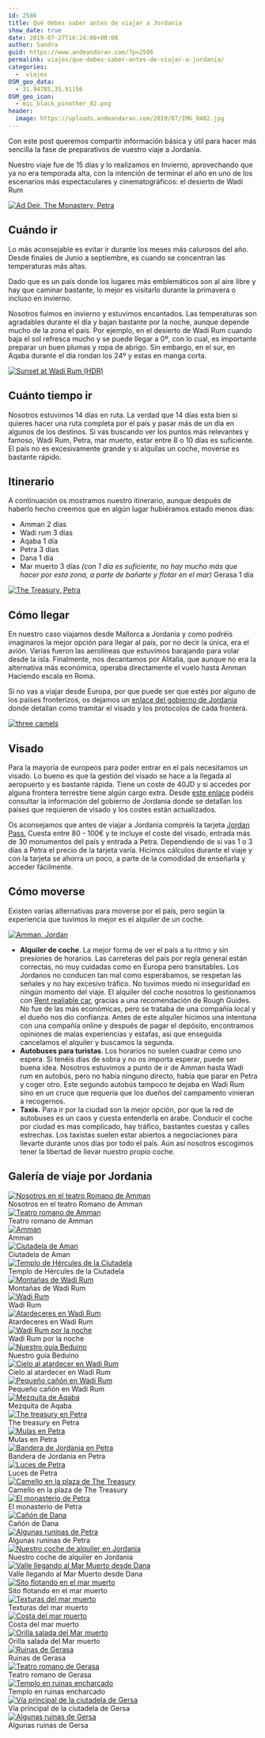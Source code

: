 ```yaml
---
id: 2586
title: Qué debes saber antes de viajar a Jordania
show_date: true
date: 2019-07-27T16:24:00+00:00
author: Sandra
guid: https://www.andeandaran.com/?p=2586
permalink: viajes/que-debes-saber-antes-de-viajar-a-jordania/
categories:
  -  viajes
OSM_geo_data:
  - 31.94785,35.91156
OSM_geo_icon:
  - mic_black_pinother_02.png
header:
  image: https://uploads.andeandaran.com/2019/07/IMG_8402.jpg
---
```


Con este post queremos compartir información básica y útil  para hacer más sencilla la fase de preparativos de vuestro viaje a Jordania.

Nuestro viaje fue de 15 días y lo realizamos en Invierno, aprovechando que ya no era temporada alta, con la intención de terminar el año en uno de los escenarios más espectaculares y cinematográficos: el desierto de Wadi Rum

<a title="Ad Deir, The Monastery, Petra" href="https://www.flickr.com/photos/sitoo/40130381303/in/album-72157677700475548/" data-flickr-embed="true"><img loading="lazy"  src="https://live.staticflickr.com/7842/40130381303_9d303f5e3a_c.jpg" alt="Ad Deir, The Monastery, Petra"  /></a>



## Cuándo ir
  
  
Lo más aconsejable es evitar ir durante los meses más calurosos del año. Desde finales de Junio a septiembre, es cuando se concentran las temperaturas más altas.

Dado que es un país donde los lugares más emblemáticos son al aire libre y hay que caminar bastante, lo mejor es visitarlo durante la primavera o incluso en invierno.

Nosotros fuimos en invierno y estuvimos encantados. Las temperaturas son agradables durante el día y bajan bastante por la noche, aunque depende mucho de la zona el país. Por ejemplo, en el desierto de Wadi Rum cuando baja el sol refresca mucho y se puede llegar a  0º, con lo cual, es importante preparar un buen plumas y ropa de abrigo. Sin embargo, en el sur, en Aqaba durante el día rondan los 24º y estas en manga corta.
  
<a title="Sunset at Wadi Rum (HDR)" href="https://www.flickr.com/photos/sitoo/39876885963/in/album-72157677700475548/" data-flickr-embed="true"><img loading="lazy"  src="https://live.staticflickr.com/7850/39876885963_7d2a7574ae_c.jpg" alt="Sunset at Wadi Rum (HDR)"  /></a>

## Cuánto tiempo ir

Nosotros estuvimos 14 días en ruta. La verdad que 14 días esta bien si quieres hacer una ruta completa por el país y pasar más de un día en algunos de los destinos. Si vas buscando ver los puntos más relevantes y famoso, Wadi Rum, Petra, mar muerto, estar entre 8 o 10 días es suficiente.  El país no es excesivamente grande y si alquilas un coche, moverse es bastante rápido.

## Itinerario

A continuación os mostramos nuestro itinerario, aunque después de haberlo hecho creemos que en algún lugar hubiéramos estado menos días:

* Amman 2 días
* Wadi rum 3 días
* Aqaba 1 día
* Petra 3 días
* Dana 1 día
* Mar muerto 3 días <em>(con 1 día es suficiente, no hay mucho más que hacer por esta zona, a parte de bañarte y flotar en el mar)</em>
Gerasa 1 día
  
<a title="The Treasury, Petra" href="https://www.flickr.com/photos/sitoo/33033809778/in/album-72157677700475548/" data-flickr-embed="true"><img loading="lazy"  src="https://live.staticflickr.com/7872/33033809778_ec6bc0e69d_c.jpg" alt="The Treasury, Petra"  /></a>
  

## Cómo llegar


En nuestro caso viajamos desde Mallorca a Jordania y como podréis imaginaros la mejor opción para llegar al país, por no decir la única, era el avión. Varias fueron las aerolíneas que estuvimos barajando para volar desde la isla. Finalmente, nos decantamos por Alitalia, que aunque no era la alternativa más económica, operaba directamente el vuelo hasta Amman Haciendo escala en Roma.


  
Si no vas a viajar desde Europa, por que puede ser que estés por alguno de los países fronterizos, os dejamos un <a href="http://spa.visitjordan.com/generalinformation/gettingaround/bordercrossings.aspx">enlace del gobierno de Jordania</a> donde detallan como tramitar el visado y los protocolos de cada frontera.

<a title="three camels" href="https://www.flickr.com/photos/sitoo/46105280055/in/album-72157677700475548/" data-flickr-embed="true"><img loading="lazy"  src="https://live.staticflickr.com/4815/46105280055_a95acfe3a9_c.jpg" alt="three camels"  /></a>
 
## Visado

Para la mayoría de europeos para poder entrar en el país necesitamos un visado. Lo bueno es que la gestión del visado se hace a la llegada al aeropuerto y es bastante rápida. Tiene un coste de 40JD y si accedes por alguna frontera terrestre tiene algún cargo extra. Desde <a href="http://spa.visitjordan.com/generalinformation/entryintojordan.aspx">este enlace</a> podéis consultar la información del gobierno de Jordania donde se detallan los países que requieren de visado y los costes están actualizados.

Os aconsejamos que antes de viajar a Jordania compréis la tarjeta <a href="https://www.jordanpass.jo/">Jordan Pass.</a> Cuesta entre 80 - 100€ y te incluye el coste del visado, entrada más de 30 monumentos del país y entrada a Petra. Dependiendo de si vas 1 o 3 días a Petra el precio de la tarjeta varía. Hicimos cálculos durante el viaje y con la tarjeta se ahorra un poco, a parte de la comodidad de enseñarla y acceder fácilmente.


## Cómo moverse

Existen varias alternativas para moverse por el país, pero según la experiencia que tuvimos lo mejor es el alquiler de un coche.

<a title="Amman, Jordan" href="https://www.flickr.com/photos/sitoo/46003975534/in/album-72157677700475548/" data-flickr-embed="true"><img loading="lazy"  src="https://live.staticflickr.com/7876/46003975534_23c11df3fe_c.jpg" alt="Amman, Jordan" /></a>

* **Alquiler de coche**. La mejor forma de ver el país a tu ritmo y sin presiones de horarios. Las carreteras del país por regla general están correctas, no muy cuidadas como en Europa pero transitables. Los Jordanos no conducen tan mal como esperábamos, se respetan las señales y no hay excesivo tráfico. No tuvimos miedo ni inseguridad en ningún momento del viaje. El alquiler del coche nosotros lo gestionamos con [Rent realiable car](https://www.rentareliablecar.com/), gracias a una recomendación de Rough Guides. No fue de las más económicas, pero se trataba de una compañía local y el dueño nos dio confianza. Antes de este alquiler hicimos una intentona con una compañía online y después de pagar el depósito, encontramos opiniones de malas experiencias y estafas, así que enseguida cancelamos el alquiler y buscamos la segunda.
* **Autobuses para turistas**. Los horarios no suelen cuadrar como uno espera. Si tenéis días de sobra y no os importa esperar, puede ser buena idea. Nosotros estuvimos a punto de ir de Amman hasta Wadi rum en autobús, pero no había ninguno directo, había que parar en Petra y coger otro. Este segundo autobús tampoco te dejaba en Wadi Rum sino en un cruce que requería que los dueños del campamento vinieran a recogernos.
* **Taxis.** Para ir por la ciudad son la mejor opción, por que la red de autobuses es un caos y cuesta entenderla en árabe. Conducir el coche por ciudad es mas complicado, hay tráfico, bastantes cuestas y calles estrechas. Los taxistas suelen estar abiertos a negociaciones para llevarte durante unos días por todo el país. Aún así nosotros escogimos tener la libertad de llevar nuestro propio coche.

## Galería de viaje por Jordania

<div class="tiled-gallery type-rectangular tiled-gallery-unresized"  data-carousel-extra='{&quot;blog_id&quot;:1,&quot;permalink&quot;:&quot;https:\/\/www.andeandaran.com\/viajes\/que-debes-saber-antes-de-viajar-a-jordania\/&quot;,&quot;likes_blog_id&quot;:122344803}' itemscope itemtype="http://schema.org/ImageGallery" >
<div >
<div >
<div>
  <a href="https://www.andeandaran.com/img_7074/"> <img loading="lazy"  src="https://uploads.andeandaran.com/2019/07/IMG_7074.jpg" title="IMG_7074" alt="Nosotros en el teatro Romano de Amman" /> </a> 
  
  <div>
    Nosotros en el teatro Romano de Amman
  </div>
</div>

<div>
  <a href="https://www.andeandaran.com/img_7076/"> <img loading="lazy"  src="https://uploads.andeandaran.com/2019/07/IMG_7076.jpg" title="IMG_7076" alt="Teatro romano de Amman" /> </a> 
  
  <div>
    Teatro romano de Amman
  </div>
</div>
</div>

<!-- close group -->

<div  >
<div>
  <a href="https://www.andeandaran.com/img_7107/"> <img loading="lazy"  src="https://uploads.andeandaran.com/2019/07/IMG_7107.jpg" title="IMG_7107" alt="Amman" /> </a> 
  
  <div>
    Amman
  </div>
</div>
</div>

<!-- close group -->

<div >
<div>
  <a href="https://www.andeandaran.com/img_7127/"> <img loading="lazy"  src="https://uploads.andeandaran.com/2019/07/IMG_7127.jpg" title="IMG_7127" alt="Ciutadela de Aman" /> </a> 
  
  <div>
    Ciutadela de Aman
  </div>
</div>

<div>
  <a href="https://www.andeandaran.com/img_7138/"> <img loading="lazy"  src="https://uploads.andeandaran.com/2019/07/IMG_7138.jpg" title="IMG_7138" alt="Templo de Hércules de la Ciutadela" /> </a> 
  
  <div>
    Templo de Hércules de la Ciutadela
  </div>
</div>
</div>

<!-- close group -->
</div>

<!-- close row -->

<div>
<div >
<div>
  <a href="https://www.andeandaran.com/img_7174/"> <img loading="lazy"  src="https://uploads.andeandaran.com/2019/07/IMG_7174.jpg" title="IMG_7174" alt="Montañas de Wadi Rum"  /> </a> 
  
  <div>
    Montañas de Wadi Rum
  </div>
</div>
</div>

<!-- close group -->

<div >
<div>
  <a href="https://www.andeandaran.com/img_7320/"> <img loading="lazy"  src="https://uploads.andeandaran.com/2019/07/IMG_7320.jpg" title="IMG_7320" alt="Wadi Rum" /> </a> 
  
  <div>
    Wadi Rum
  </div>
</div>

<div>
  <a href="https://www.andeandaran.com/img_7338/"> <img loading="lazy"  src="https://uploads.andeandaran.com/2019/07/IMG_7338.jpg" title="IMG_7338" alt="Atardeceres en Wadi Rum" /> </a> 
  
  <div>
    Atardeceres en Wadi Rum
  </div>
</div>
</div>

<!-- close group -->
</div>

<!-- close row -->

<div >
<div class="gallery-group images-3" >
<div>
  <a href="https://www.andeandaran.com/img_7374/"> <img loading="lazy"  src="https://uploads.andeandaran.com/2019/07/IMG_7374.jpg" title="IMG_7374" alt="Wadi Rum por la noche" /> </a> 
  
  <div>
    Wadi Rum por la noche
  </div>
</div>

<div>
  <a href="https://www.andeandaran.com/img_7476/"> <img loading="lazy"  src="https://uploads.andeandaran.com/2019/07/IMG_7476.jpg" title="IMG_7476" alt="Nuestro guía Beduino" /> </a> 
  
  <div>
    Nuestro guía Beduino
  </div>
</div>

<div>
  <a href="https://www.andeandaran.com/img_7787-hdr/"> <img loading="lazy"  src="https://uploads.andeandaran.com/2019/07/IMG_7787-HDR.jpg" title="IMG_7787-HDR" alt="Cielo al atardecer en Wadi Rum" /> </a> 
  
  <div>
    Cielo al atardecer en Wadi Rum
  </div>
</div>
</div>

<!-- close group -->

<div  >
<div>
  <a href="https://www.andeandaran.com/img_7663/"> <img loading="lazy"  src="https://uploads.andeandaran.com/2019/07/IMG_7663.jpg" title="IMG_7663" alt="Pequeño cañón en Wadi Rum" /> </a> 
  
  <div>
    Pequeño cañón en Wadi Rum
  </div>
</div>
</div>

<!-- close group -->
</div>

<!-- close row -->

<div >
<div  >
<div>
  <a href="https://www.andeandaran.com/img_7875/"> <img loading="lazy"  src="https://uploads.andeandaran.com/2019/07/IMG_7875.jpg" title="IMG_7875" alt="Mezquita de Aqaba" /> </a> 
  
  <div>
    Mezquita de Aqaba
  </div>
</div>
</div>

<!-- close group -->

<div  >
<div>
  <a href="https://www.andeandaran.com/img_7946/"> <img loading="lazy"  src="https://uploads.andeandaran.com/2019/07/IMG_7946.jpg" title="IMG_7946" alt="The treasury en Petra" /> </a> 
  
  <div>
    The treasury en Petra
  </div>
</div>
</div>

<!-- close group -->
</div>

<!-- close row -->

<div >
<div  >
<div>
  <a href="https://www.andeandaran.com/img_7981/"> <img loading="lazy"  src="https://uploads.andeandaran.com/2019/07/IMG_7981.jpg" title="IMG_7981" alt="Mulas en Petra" /> </a> 
  
  <div>
    Mulas en Petra
  </div>
</div>
</div>

<!-- close group -->

<div  >
<div>
  <a href="https://www.andeandaran.com/img_7993/"> <img loading="lazy"  src="https://uploads.andeandaran.com/2019/07/IMG_7993.jpg" title="IMG_7993" alt="Bandera de Jordania en Petra" /> </a> 
  
  <div>
    Bandera de Jordania en Petra
  </div>
</div>
</div>

<!-- close group -->

<div  >
<div>
  <a href="https://www.andeandaran.com/img_8020/"> <img loading="lazy"  src="https://uploads.andeandaran.com/2019/07/IMG_8020.jpg" title="IMG_8020" alt="Luces de Petra" /> </a> 
  
  <div>
    Luces de Petra
  </div>
</div>
</div>

<!-- close group -->
</div>

<!-- close row -->

<div>
<div >
<div>
  <a href="https://www.andeandaran.com/img_8261/"> <img loading="lazy"  src="https://uploads.andeandaran.com/2019/07/IMG_8261.jpg" title="IMG_8261" alt="Camello en la plaza de The Treasury"  /> </a> 
  
  <div>
    Camello en la plaza de The Treasury
  </div>
</div>
</div>

<!-- close group -->

<div >
<div>
  <a href="https://www.andeandaran.com/img_8391/"> <img loading="lazy"  src="https://uploads.andeandaran.com/2019/07/IMG_8391.jpg" title="IMG_8391" alt="El monasterio de Petra" /> </a> 
  
  <div>
    El monasterio de Petra
  </div>
</div>

<div>
  <a href="https://www.andeandaran.com/img_8368/"> <img loading="lazy"  src="https://uploads.andeandaran.com/2019/07/IMG_8368.jpg" title="IMG_8368" alt="Cañón de Dana" /> </a> 
  
  <div>
    Cañón de Dana
  </div>
</div>
</div>

<!-- close group -->
</div>

<!-- close row -->

<div>
<div >
<div>
  <a href="https://www.andeandaran.com/img_8308/"> <img loading="lazy"  src="https://uploads.andeandaran.com/2019/07/IMG_8308.jpg" title="IMG_8308" alt="Algunas runinas de Petra" /> </a> 
  
  <div>
    Algunas runinas de Petra
  </div>
</div>

<div>
  <a href="https://www.andeandaran.com/img_8517/"> <img loading="lazy"  src="https://uploads.andeandaran.com/2019/07/IMG_8517.jpg" title="IMG_8517" alt="Nuestro coche de alquiler en Jordania" /> </a> 
  
  <div>
    Nuestro coche de alquiler en Jordania
  </div>
</div>
</div>

<!-- close group -->

<div >
<div>
  <a href="https://www.andeandaran.com/img_8530/"> <img loading="lazy"  src="https://uploads.andeandaran.com/2019/07/IMG_8530.jpg" title="IMG_8530" alt="Valle llegando al Mar Muerto desde Dana"  /> </a> 
  
  <div>
    Valle llegando al Mar Muerto desde Dana
  </div>
</div>
</div>

<!-- close group -->
</div>

<!-- close row -->

<div  >
<div  >
<div>
  <a href="https://www.andeandaran.com/img_8555/"> <img loading="lazy"  src="https://uploads.andeandaran.com/2019/07/IMG_8555.jpg" title="IMG_8555" alt="Sito flotando en el mar muerto" /> </a> 
  
  <div>
    Sito flotando en el mar muerto
  </div>
</div>
</div>

<!-- close group -->

<div  >
<div>
  <a href="https://www.andeandaran.com/img_8547/"> <img loading="lazy"  src="https://uploads.andeandaran.com/2019/07/IMG_8547.jpg" title="IMG_8547" alt="Texturas del mar muerto" /> </a> 
  
  <div>
    Texturas del mar muerto
  </div>
</div>
</div>

<!-- close group -->
</div>

<!-- close row -->

<div >
<div  >
<div>
  <a href="https://www.andeandaran.com/img_8631/"> <img loading="lazy"  src="https://uploads.andeandaran.com/2019/07/IMG_8631.jpg" title="IMG_8631" alt="Costa del mar muerto" /> </a> 
  
  <div>
    Costa del mar muerto
  </div>
</div>
</div>

<!-- close group -->

<div  >
<div>
  <a href="https://www.andeandaran.com/dead-sea/"> <img loading="lazy"  src="https://uploads.andeandaran.com/2019/07/IMG_8606.jpg" title="dead sea" alt="Orilla salada del Mar muerto" /> </a> 
  
  <div>
    Orilla salada del Mar muerto
  </div>
</div>
</div>

<!-- close group -->

<div  >
<div>
  <a href="https://www.andeandaran.com/img_8651/"> <img loading="lazy"  src="https://uploads.andeandaran.com/2019/07/IMG_8651.jpg" title="IMG_8651" alt="Ruinas de Gerasa" /> </a> 
  
  <div>
    Ruinas de Gerasa
  </div>
</div>
</div>

<!-- close group -->
</div>

<!-- close row -->

<div >
<div class="gallery-group images-3" >
<div>
  <a href="https://www.andeandaran.com/img_8677/"> <img loading="lazy"  src="https://uploads.andeandaran.com/2019/07/IMG_8677.jpg" title="IMG_8677" alt="Teatro romano de Gerasa"  /> </a> 
  
  <div>
    Teatro romano de Gerasa
  </div>
</div>

<div>
  <a href="https://www.andeandaran.com/img_8690/"> <img loading="lazy"  src="https://uploads.andeandaran.com/2019/07/IMG_8690.jpg" title="IMG_8690" alt="Templo en ruinas encharcado"  /> </a> 
  
  <div>
    Templo en ruinas encharcado
  </div>
</div>

<div>
  <a href="https://www.andeandaran.com/img_8683/"> <img loading="lazy"  src="https://uploads.andeandaran.com/2019/07/IMG_8683.jpg" title="IMG_8683" alt="Vía principal de la ciutadela de Gersa" /> </a> 
  
  <div>
    Vía principal de la ciutadela de Gersa
  </div>
</div>
</div>

<!-- close group -->

<div  >
<div>
  <a href="https://www.andeandaran.com/img_8694/"> <img loading="lazy"  src="https://uploads.andeandaran.com/2019/07/IMG_8694.jpg" title="IMG_8694" alt="Algunas ruinas de Gersa" /> </a> 
  
  <div>
    Algunas ruinas de Gersa
  </div>
</div>
</div>

<!-- close group -->
</div>

<!-- close row -->
</div>